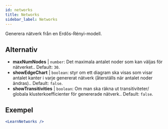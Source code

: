 ```yaml
---
id: networks
title: Networks
sidebar_label: Networks
---
```


Generera nätverk från en Erdős-Rényi-modell.

## Alternativ

* __maxNumNodes__ | `number`: Det maximala antalet noder som kan väljas för nätverket.. Default: `30`.
* __showEdgeChart__ | `boolean`: styr om ett diagram ska visas som visar antalet kanter i varje genererat nätverk (återställs när antalet noder ändras).. Default: `false`.
* __showTransitivities__ | `boolean`: Om man ska räkna ut transitiviteter/ globala klusterkoefficienter för genererade nätverk.. Default: `false`.


## Exempel

```jsx live
<LearnNetworks />
```

